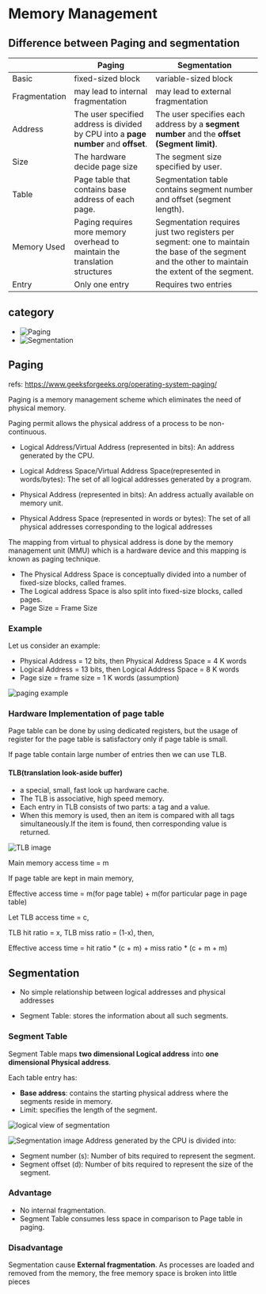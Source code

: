 # Memory Management

## Difference between Paging and segmentation
|             |       **Paging**            | **Segmentation**
|-------------|-----------------------------|--------
|Basic        | fixed-sized block           | variable-sized block
|Fragmentation| may lead to internal fragmentation | may lead to external fragmentation
|Address      | The user specified address is divided by CPU into a **page number** and **offset**. | The user specifies each address by a **segment number** and the **offset (Segment limit)**.
|Size         | The hardware decide page size | The segment size specified by user.
|Table        | Page table that contains base address of each page. | Segmentation table contains segment number and offset (segment length).
|Memory Used  | Paging requires more memory overhead to maintain the translation structures | Segmentation requires just two registers per segment: one to maintain the base of the segment and the other to maintain the extent of the segment. 
| Entry       | Only one entry  | Requires two entries

## category
* ![Paging](#Paging)
* ![Segmentation](#Segmentation)

## Paging
refs: https://www.geeksforgeeks.org/operating-system-paging/

Paging is a memory management scheme which eliminates the need of physical memory.

Paging permit allows the physical address of a process to be non-continuous.

* Logical Address/Virtual Address (represented in bits): An address generated by the CPU.

* Logical Address Space/Virtual Address Space(represented in words/bytes): The set of all logical addresses generated by a program.

* Physical Address (represented in bits): An address actually available on memory unit.

* Physical Address Space (represented in words or bytes): The set of all physical addresses corresponding to the logical addresses

The mapping from virtual to physical address is done by the memory management unit (MMU) which is a hardware device and this mapping is known as paging technique.

* The Physical Address Space is conceptually divided into a number of fixed-size blocks, called frames.
* The Logical address Space is also split into fixed-size blocks, called pages.
* Page Size = Frame Size

### Example
Let us consider an example:

* Physical Address = 12 bits, then Physical Address Space = 4 K words
* Logical Address = 13 bits, then Logical Address Space = 8 K words
* Page size = frame size = 1 K words (assumption)

![paging example](https://cdncontribute.geeksforgeeks.org/wp-content/uploads/paging.jpg)

### Hardware Implementation of page table
Page table can be done by using dedicated registers, but the usage of register for the page table is satisfactory only if page table is small.

If page table contain large number of entries then we can use TLB.

#### TLB(translation look-aside buffer)
* a special, small, fast look up hardware cache.
* The TLB is associative, high speed memory.
* Each entry in TLB consists of two parts: a tag and a value.
* When this memory is used, then an item is compared with all tags simultaneously.If the item is found, then corresponding value is returned.

![TLB image](https://cdncontribute.geeksforgeeks.org/wp-content/uploads/paging-2.jpg)

Main memory access time = m

If page table are kept in main memory,

Effective access time = m(for page table) + m(for particular page in page table)

Let TLB access time = c,

TLB hit ratio = x, TLB miss ratio = (1-x), then,

Effective access time = hit ratio * (c + m) + miss ratio * (c + m + m)


## Segmentation

* No simple relationship between logical addresses and physical addresses

* Segment Table: stores the information about all such segments.

### Segment Table
Segment Table maps **two dimensional Logical address** into **one dimensional Physical address**.

Each table entry has:
* **Base address**: contains the starting physical address where the segments reside in memory.
* Limit: specifies the length of the segment.

![logical view of segmentation](https://www.geeksforgeeks.org/wp-content/uploads/gq/2016/02/segmentation.png)

![Segmentation image](https://www.geeksforgeeks.org/wp-content/uploads/gq/2016/02/Translation.png)
Address generated by the CPU is divided into:
* Segment number (s): Number of bits required to represent the segment.
* Segment offset (d): Number of bits required to represent the size of the segment.

### Advantage
* No internal fragmentation.
* Segment Table consumes less space in comparison to Page table in paging.

### Disadvantage
Segmentation cause **External fragmentation**. As processes are loaded and removed from the memory, the free memory space is broken into little pieces
